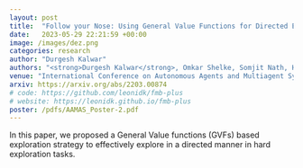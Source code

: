 ```yaml
---
layout: post
title:  "Follow your Nose: Using General Value Functions for Directed Exploration in Reinforcement Learning"
date:   2023-05-29 22:21:59 +00:00
image: /images/dez.png
categories: research
author: "Durgesh Kalwar"
authors: "<strong>Durgesh Kalwar</strong>, Omkar Shelke, Somjit Nath, Hardik Meisheri, Harshad Khadilkar"
venue: "International Conference on Autonomous Agents and Multiagent Systems (AAMAS), 2023"
arxiv: https://arxiv.org/abs/2203.00874
# code: https://github.com/leonidk/fmb-plus
# website: https://leonidk.github.io/fmb-plus
poster: /pdfs/AAMAS_Poster-2.pdf
---
```

In this paper, we proposed a General Value functions (GVFs) based exploration strategy to effectively explore in a directed manner in hard exploration tasks.